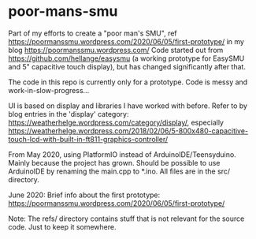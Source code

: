 # poor-mans-smu
Part of my efforts to create a "poor man's SMU", ref https://poormanssmu.wordpress.com/2020/06/05/first-prototype/ in my blog https://poormanssmu.wordpress.com/
Code started out from https://github.com/hellange/easysmu (a working prototype for EasySMU and 5" capacitive touch display), but has changed significantly after that.

The code in this repo is currently only for a prototype. Code is messy and work-in-slow-progress...

UI is based on display and libraries I have worked with before. Refer to by blog entries in the 'display' category: https://weatherhelge.wordpress.com/category/display/, especially https://weatherhelge.wordpress.com/2018/02/06/5-800x480-capacitive-touch-lcd-with-built-in-ft811-graphics-controller/

From May 2020, using PlatformIO instead of ArduinoIDE/Teensyduino. Mainly because the project has grown. Should be possible to use ArduinoIDE by renaming the main.cpp to *.ino. All files are in the src/ directory.

June 2020: Brief info about the first prototype: https://poormanssmu.wordpress.com/2020/06/05/first-prototype/

Note:
The refs/ directory contains stuff that is not relevant for the source code. Just to keep it somewhere.
